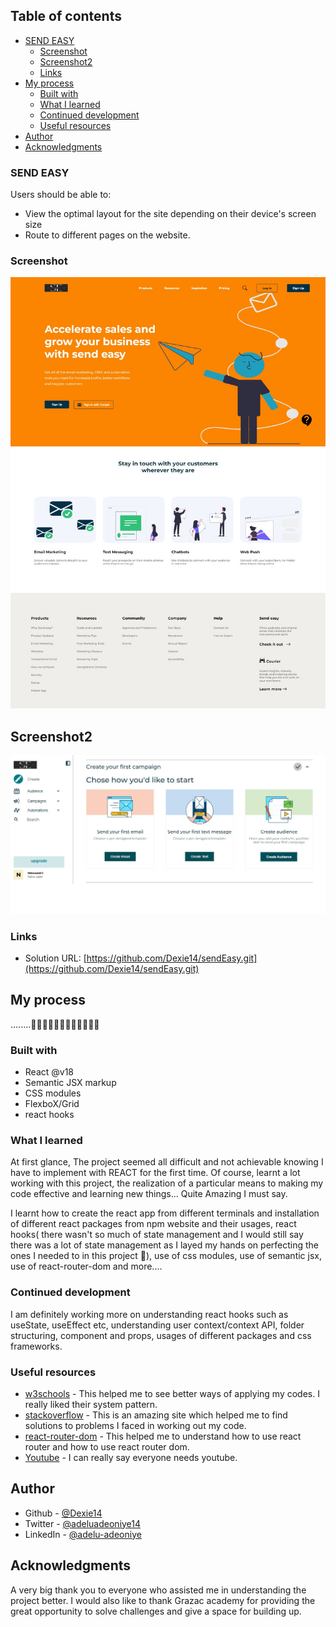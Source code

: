 ## Table of contents

- [SEND EASY](#SENDEASY)
  - [Screenshot](#screenshot)
  - [Screenshot2](#screenshot2)
  - [Links](#links)
- [My process](#my-process)
  - [Built with](#built-with)
  - [What I learned](#what-i-learned)
  - [Continued development](#continued-development)
  - [Useful resources](#useful-resources)
- [Author](#author)
- [Acknowledgments](#acknowledgments)


### SEND EASY

Users should be able to:

- View the optimal layout for the site depending on their device's screen size
- Route to different pages on the website.

### Screenshot

![](./src/Images/Screenshots/sendEasyHomepage.png)

## Screenshot2
![](./src/Images/Screenshots/SendEasyDashboards.png)


### Links

- Solution URL: [https://github.com/Dexie14/sendEasy.git](https://github.com/Dexie14/sendEasy.git)

## My process

........🥶😱😰😢😔😓😴🤔🤗😊😋😎

### Built with

- React @v18
- Semantic JSX markup
- CSS modules
- FlexboX/Grid
- react hooks

### What I learned

At first glance, The project seemed all difficult and not achievable knowing I have to implement with REACT for the first time. Of course, learnt a lot working with this project, the realization of a particular means to making my code effective and learning new things... Quite Amazing I must say. 

I learnt how to create the react app from different terminals and installation of different react packages from npm website and their usages, react hooks( there wasn't so much of state management and I would still say there was a lot of state management as I layed my hands on perfecting the ones I needed to in this project 🤗), use of css modules, use of semantic jsx, use of react-router-dom and more....

### Continued development

I am definitely working more on understanding react hooks such as useState, useEffect etc, understanding user context/context API, folder structuring, component and props, usages of different packages and css frameworks. 

### Useful resources

- [w3schools](https://www.w3schools.com/) - This helped me to see better ways of applying my codes. I really liked their system pattern.
- [stackoverflow](https://stackoverflow.com/) - This is an amazing site which helped me to find solutions to problems I faced in working out my code.
- [react-router-dom](https://reactrouter.com/docs/en/v6/getting-started/overview) - This helped me to understand how to use react router and how to use react router dom.
- [Youtube](https://www.youtube.com/) - I can really say everyone needs youtube.

## Author

- Github - [@Dexie14](https://github.com/Dexie14)
- Twitter - [@adeluadeoniye14](https://www.twitter.com/adeluadeoniye14)
- LinkedIn - [@adelu-adeoniye](https://www.linkedin.com/in/adelu-adeoniye/)

## Acknowledgments

A very big thank you to everyone who assisted me in understanding the project better. I would also like to thank Grazac academy for providing the great opportunity to solve challenges and give a space for building up.
